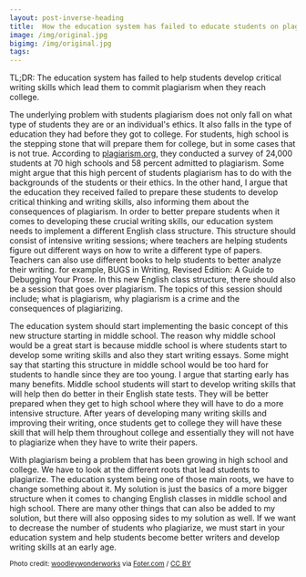 ```yaml
---
layout: post-inverse-heading
title:  How the education system has failed to educate students on plagiarism
image: /img/original.jpg
bigimg: /img/original.jpg
tags:
---
```

TL;DR: The education system has failed to help students develop critical writing skills which lead them to commit plagiarism when they
reach college.

The underlying problem with students plagiarism does not only fall on what type of students they are or an individual's ethics. It also falls in the type of education they had
before they got to college. For students, high school is the stepping stone that will prepare them for college, but in some cases that is not true. According to [plagiarism.org](http://www.plagiarism.org/resources/facts-and-stats/), they conducted a survey of 24,000 students at 70 high schools and 58 percent admitted to plagiarism. Some might argue that
this high percent of students plagiarism has to do with the backgrounds of the students or their ethics. In the other hand, I argue that the education they received failed to prepare these students to develop critical thinking and writing skills, also informing them about the consequences of plagiarism. In order to better prepare students when it comes to developing these crucial writing skills, our education system needs to implement a different English class structure. This structure should consist of intensive writing sessions; where teachers are helping students figure out different
ways on how to write a different type of papers. Teachers can also use different books to help students to better analyze their writing. for example, BUGS in Writing, Revised Edition: A Guide to Debugging Your Prose. In this new English class structure, there should also be a session that goes over plagiarism. The topics of this session should include; what is plagiarism, why plagiarism is a crime and the consequences of plagiarizing.

The education system should start implementing the basic concept of this new structure starting in middle school. The reason why middle school would be a great start is because middle school is where students
start to develop some writing skills and also they start writing essays. Some might say that starting this structure in middle school would be too hard for students to handle since they are too young. I argue that
starting early has many benefits. Middle school students will start to develop writing skills that will help then do better in their English state tests. They will be better prepared when they get to high school where they will have to do a more intensive structure. After years of developing many writing skills and improving their writing, once students get to college they will have these skill that will help them
throughout college and essentially they will not have to plagiarize when they have to write their papers.

With plagiarism being a problem that has been growing in high school and college. We have to look at the different roots that lead students to plagiarize. The education system being one of those main roots,
we have to change something about it. My solution is just the basics of a more bigger structure when it comes to changing English classes in middle school and high school. There are many other things that can
also be added to my solution, but there will also opposing sides to my solution as well. If we want to decrease the number of students who plagiarize, we must start in your education system and help students
become better writers and develop writing skills at an early age.


























<small>Photo credit: <a href="https://www.flickr.com/photos/wwworks/6305470569/">woodleywonderworks</a> via <a href="http://foter.com/re/3f17b7">Foter.com</a> / <a href="http://creativecommons.org/licenses/by/2.0/">CC BY</a> </small>
